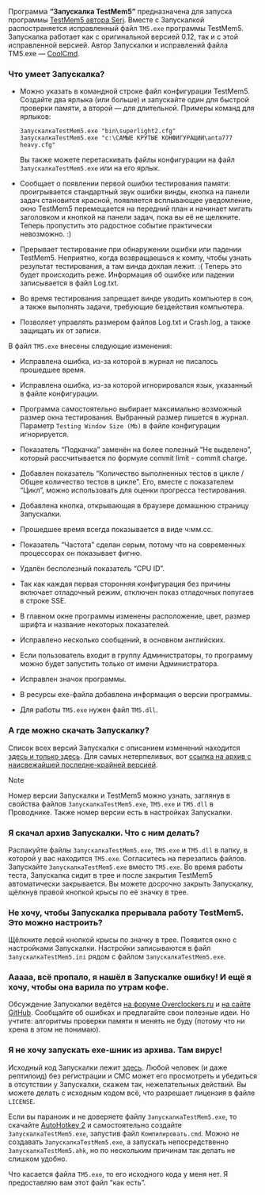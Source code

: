 ﻿Программа **“Запускалка TestMem5”** предназначена для запуска программы [TestMem5 автора Serj](http://testmem.tz.ru/testmem5.htm). Вместе с Запускалкой распостраняется исправленный файл `TM5.exe` программы TestMem5. Запускалка работает как с оригинальной версией 0.12, так и с этой исправленной версией. Автор Запускалки и исправлений файла TM5.exe — [CoolCmd](https://forums.overclockers.ru/memberlist.php?mode=viewprofile&u=27728).

### Что умеет Запускалка?

* Можно указать в командной строке файл конфигурации TestMem5. Создайте два ярлыка (или больше) и запускайте один для быстрой проверки памяти, а второй — для длительной. Примеры команд для ярлыков:
  ```
  ЗапускалкаTestMem5.exe "bin\superlight2.cfg"
  ЗапускалкаTestMem5.exe "c:\САМЫЕ КРУТЫЕ КОНФИГУРАЦИИ\anta777 heavy.cfg"
  ```
  Вы также можете перетаскивать файлы конфигурации на файл `ЗапускалкаTestMem5.exe` или на его ярлык.

* Сообщает о появлении первой ошибки тестирования памяти: проигрывается стандартный звук ошибки винды, кнопка на панели задач становится красной, появляется всплывающее уведомление, окно TestMem5 перемещается на передний план и начинает мигать заголовком и кнопкой на панели задач, пока вы её не щелкните. Теперь пропустить это радостное событие практически невозможно. :)

* Прерывает тестирование при обнаружении ошибки или падении TestMem5. Неприятно, когда возвращаешься к компу, чтобы узнать результат тестирования, а там винда дохлая лежит. :( Теперь это будет происходить реже. Информация об ошибке или падении записывается в файл Log.txt.

* Во время тестирования запрещает винде уводить компьютер в сон, а также выполнять задачи, требующие бездействия компьютера.

* Позволяет управлять размером файлов Log.txt и Crash.log, а также защищать их от записи.

В файл `TM5.exe` внесены следующие изменения:

* Исправлена ошибка, из-за которой в журнал не писалось прошедшее время.

* Исправлена ошибка, из-за которой игнорировался язык, указанный в файле конфигурации.

* Программа самостоятельно выбирает максимально возможный размер окна тестирования. Выбранный размер пишется в журнал. Параметр `Testing Window Size (Mb)` в файле конфигурации игнорируется.

* Показатель “Подкачка” заменён на более полезный “Не выделено”, который рассчитывается по формуле commit limit - commit charge.

* Добавлен показатель “Количество выполненных тестов в цикле / Общее количество тестов в цикле”. Его, вместе с показателем “Цикл”, можно использовать для оценки прогресса тестирования.

* Добавлена кнопка, открывающая в браузере домашнюю страницу Запускалки.

* Прошедшее время всегда показывается в виде ч:мм.сс.

* Показатель “Частота” сделан серым, потому что на современных процессорах он показывает фигню.

* Удалён бесполезный показатель “CPU ID”.

* Так как каждая первая сторонняя конфигурация без причины включает отладочный режим, отключен показ отладочных попугаев в строке SSE.

* В главном окне программы изменены расположение, цвет, размер шрифта и название некоторых показателей.

* Исправлено несколько сообщений, в основном английских.

* Если пользователь входит в группу Администраторы, то программу можно будет запустить только от имени Администратора.

* Исправлен значок программы.

* В ресурсы exe-файла добавлена информация о версии программы.

* Для работы `TM5.exe` нужен файл `TM5.dll`.

### А где можно скачать Запускалку?

Список всех версий Запускалки с описанием изменений находится [здесь и только здесь](https://github.com/CoolCmd/3aIIyckaJIkaTestMem5/releases). Для самых нетерпеливых, вот [ссылка на архив с наисвежайшей последне-крайней версией](https://github.com/CoolCmd/3aIIyckaJIkaTestMem5/releases/latest/download/3aIIyckaJIkaTestMem5.7z).

> [!NOTE]
> Номер версии Запускалки и TestMem5 можно узнать, заглянув в свойства файлов `ЗапускалкаTestMem5.exe`, `TM5.exe` и `TM5.dll` в Проводнике. Также номер версии есть в настройках Запускалки.

### Я скачал архив Запускалки. Что с ним делать?

Распакуйте файлы `ЗапускалкаTestMem5.exe`, `TM5.exe` и `TM5.dll` в папку, в которой у вас находится `TM5.exe`. Согласитесь на перезапись файлов. Запускайте `ЗапускалкаTestMem5.exe` вместо `TM5.exe`. Во время работы теста, Запускалка сидит в трее и после закрытия TestMem5 автоматически закрывается. Вы можете досрочно закрыть Запускалку, щёлкнув правой кнопкой крысы по её значку в трее.

### Не хочу, чтобы Запускалка прерывала работу TestMem5. Это можно настроить?

Щёлкните левой кнопкой крысы по значку в трее. Появится окно с настройками Запускалки. Настройки записываются в файл `ЗапускалкаTestMem5.ini` рядом с файлом `ЗапускалкаTestMem5.exe`.

### Ааааа, всё пропало, я нашёл в Запускалке ошибку! И ещё я хочу, чтобы она варила по утрам кофе.

Обсуждение Запускалки ведётся [на форуме Overclockers.ru](https://forums.overclockers.ru/viewtopic.php?f=47&t=366315) и [на сайте GitHub](https://github.com/CoolCmd/3aIIyckaJIkaTestMem5/issues). Сообщайте об ошибках и предлагайте свои полезные идеи. Но учтите: алгоритмы проверки памяти я менять не буду (потому что ни хрена в этом не понимаю).

### Я не хочу запускать exe-шник из архива. Там вирус!

Исходный код Запускалки лежит [здесь](https://github.com/CoolCmd/3aIIyckaJIkaTestMem5). Любой человек (и даже рептилоид) без регистрации и СМС может его просмотреть и убедиться в отсутствии у Запускалки, скажем так, нежелательных действий. Вы можете делать с исходным кодом всё, что разрешает лицензия в файле `LICENSE`.

Если вы параноик и не доверяете файлу `ЗапускалкаTestMem5.exe`, то скачайте [AutoHotkey 2](https://www.autohotkey.com/) и самостоятельно создайте `ЗапускалкаTestMem5.exe`, запустив файл `Компилировать.cmd`. Можно не создавать `ЗапускалкаTestMem5.exe`, а запускать непосредственно `ЗапускалкаTestMem5.ahk`, но по нескольким причинам так делать не слишком удобно.

Что касается файла `TM5.exe`, то его исходного кода у меня нет. Я предоставляю вам этот файл “как есть”.